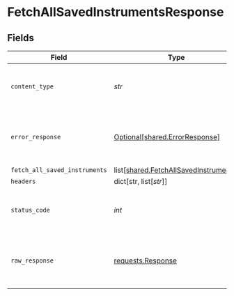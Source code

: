# FetchAllSavedInstrumentsResponse


## Fields

| Field                                                                                    | Type                                                                                     | Required                                                                                 | Description                                                                              |
| ---------------------------------------------------------------------------------------- | ---------------------------------------------------------------------------------------- | ---------------------------------------------------------------------------------------- | ---------------------------------------------------------------------------------------- |
| `content_type`                                                                           | *str*                                                                                    | :heavy_check_mark:                                                                       | HTTP response content type for this operation                                            |
| `error_response`                                                                         | [Optional[shared.ErrorResponse]](../../models/shared/errorresponse.md)                   | :heavy_minus_sign:                                                                       | Any bad or invalid request will lead to following error object                           |
| `fetch_all_saved_instruments`                                                            | list[[shared.FetchAllSavedInstruments](../../models/shared/fetchallsavedinstruments.md)] | :heavy_minus_sign:                                                                       | OK                                                                                       |
| `headers`                                                                                | dict[str, list[*str*]]                                                                   | :heavy_minus_sign:                                                                       | N/A                                                                                      |
| `status_code`                                                                            | *int*                                                                                    | :heavy_check_mark:                                                                       | HTTP response status code for this operation                                             |
| `raw_response`                                                                           | [requests.Response](https://requests.readthedocs.io/en/latest/api/#requests.Response)    | :heavy_minus_sign:                                                                       | Raw HTTP response; suitable for custom response parsing                                  |